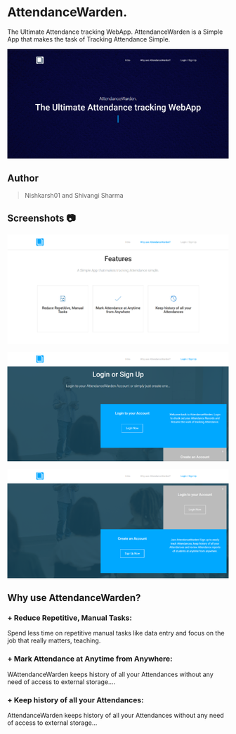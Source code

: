 # AttendanceWarden.

The Ultimate Attendance tracking WebApp. AttendanceWarden is a Simple App that makes the task of Tracking Attendance Simple.

![WebApp Screenshot](screenshots/1.jpg)



## Author 
> Nishkarsh01 and Shivangi Sharma

## Screenshots 📷

![WebApp Screenshot](screenshots/2.png)

![WebApp Screenshot](screenshots/3.png)

![WebApp Screenshot](screenshots/4.png)

## Why use AttendanceWarden?

### + Reduce Repetitive, Manual Tasks: 

Spend less time on repetitive manual tasks like data entry and focus on the job that really matters, teaching.

### + Mark Attendance at Anytime from Anywhere: 

WAttendanceWarden keeps history of all your Attendances without any need of access to external storage....

### + Keep history of all your Attendances: 

AttendanceWarden keeps history of all your Attendances without any need of access to external storage...
